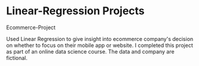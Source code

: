 # Linear-Regression Projects
 Ecommerce-Project

Used Linear Regression to give insight into ecommerce company's decision on whether to focus on their mobile app or website. I completed this project as part of an online data science course. The data and company are fictional.
